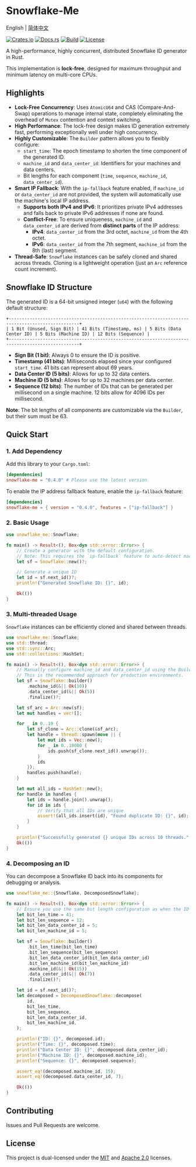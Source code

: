 # Snowflake-Me

English | [简体中文](README_CN.md)

[![Crates.io](https://img.shields.io/crates/v/snowflake-me.svg)](https://crates.io/crates/snowflake-me)
[![Docs.rs](https://docs.rs/snowflake-me/badge.svg)](https://docs.rs/snowflake-me)
[![Build](https://github.com/houseme/snowflake-rs/workflows/Build/badge.svg)](https://github.com/houseme/snowflake-rs/actions?query=workflow%3ABuild)
[![License](https://img.shields.io/crates/l/snowflake-me)](LICENSE-APACHE)

A high-performance, highly concurrent, distributed Snowflake ID generator in Rust.

This implementation is **lock-free**, designed for maximum throughput and minimum latency on multi-core CPUs.

## Highlights

- **Lock-Free Concurrency**: Uses `AtomicU64` and CAS (Compare-And-Swap) operations to manage internal state, completely
  eliminating the overhead of `Mutex` contention and context switching.
- **High Performance**: The lock-free design makes ID generation extremely fast, performing exceptionally well under
  high concurrency.
- **Highly Customizable**: The `Builder` pattern allows you to flexibly configure:
    - `start_time`: The epoch timestamp to shorten the time component of the generated ID.
    - `machine_id` and `data_center_id`: Identifiers for your machines and data centers.
    - Bit lengths for each component (`time`, `sequence`, `machine_id`, `data_center_id`).
- **Smart IP Fallback**: With the `ip-fallback` feature enabled, if `machine_id` or `data_center_id` are not provided,
  the system will automatically use the machine's local IP address.
    - **Supports both IPv4 and IPv6**: It prioritizes private IPv4 addresses and falls back to private IPv6 addresses if
      none are found.
    - **Conflict-Free**: To ensure uniqueness, `machine_id` and `data_center_id` are derived from **distinct parts** of
      the IP address:
        - **IPv4**: `data_center_id` from the 3rd octet, `machine_id` from the 4th octet.
        - **IPv6**: `data_center_id` from the 7th segment, `machine_id` from the 8th (last) segment.
- **Thread-Safe**: `Snowflake` instances can be safely cloned and shared across threads. Cloning is a lightweight
  operation (just an `Arc` reference count increment).

## Snowflake ID Structure

The generated ID is a 64-bit unsigned integer (`u64`) with the following default structure:

```text
+-------------------------------------------------------------------------------------------------+
| 1 Bit (Unused, Sign Bit) | 41 Bits (Timestamp, ms) | 5 Bits (Data Center ID) | 5 Bits (Machine ID) | 12 Bits (Sequence) |
+-------------------------------------------------------------------------------------------------+
```

- **Sign Bit (1 bit)**: Always 0 to ensure the ID is positive.
- **Timestamp (41 bits)**: Milliseconds elapsed since your configured `start_time`. 41 bits can represent about 69
  years.
- **Data Center ID (5 bits)**: Allows for up to 32 data centers.
- **Machine ID (5 bits)**: Allows for up to 32 machines per data center.
- **Sequence (12 bits)**: The number of IDs that can be generated per millisecond on a single machine. 12 bits allow for
  4096 IDs per millisecond.

**Note**: The bit lengths of all components are customizable via the `Builder`, but their sum must be 63.

## Quick Start

### 1. Add Dependency

Add this library to your `Cargo.toml`:

```toml
[dependencies]
snowflake-me = "0.4.0" # Please use the latest version
```

To enable the IP address fallback feature, enable the `ip-fallback` feature:

```toml
[dependencies]
snowflake-me = { version = "0.4.0", features = ["ip-fallback"] }
```

### 2. Basic Usage

```rust
use snowflake_me::Snowflake;

fn main() -> Result<(), Box<dyn std::error::Error>> {
    // Create a generator with the default configuration.
    // Note: This requires the `ip-fallback` feature to auto-detect machine and data center IDs.
    let sf = Snowflake::new()?;

    // Generate a unique ID
    let id = sf.next_id()?;
    println!("Generated Snowflake ID: {}", id);

    Ok(())
}
```

### 3. Multi-threaded Usage

`Snowflake` instances can be efficiently cloned and shared between threads.

```rust
use snowflake_me::Snowflake;
use std::thread;
use std::sync::Arc;
use std::collections::HashSet;

fn main() -> Result<(), Box<dyn std::error::Error>> {
    // Manually configure machine_id and data_center_id using the Builder.
    // This is the recommended approach for production environments.
    let sf = Snowflake::builder()
        .machine_id(&|| Ok(10))
        .data_center_id(&|| Ok(5))
        .finalize()?;

    let sf_arc = Arc::new(sf);
    let mut handles = vec![];

    for _ in 0..10 {
        let sf_clone = Arc::clone(&sf_arc);
        let handle = thread::spawn(move || {
            let mut ids = Vec::new();
            for _ in 0..10000 {
                ids.push(sf_clone.next_id().unwrap());
            }
            ids
        });
        handles.push(handle);
    }

    let mut all_ids = HashSet::new();
    for handle in handles {
        let ids = handle.join().unwrap();
        for id in ids {
            // Verify that all IDs are unique
            assert!(all_ids.insert(id), "Found duplicate ID: {}", id);
        }
    }

    println!("Successfully generated {} unique IDs across 10 threads.", all_ids.len());
    Ok(())
}
```

### 4. Decomposing an ID

You can decompose a Snowflake ID back into its components for debugging or analysis.

```rust
use snowflake_me::{Snowflake, DecomposedSnowflake};

fn main() -> Result<(), Box<dyn std::error::Error>> {
    // Ensure you use the same bit length configuration as when the ID was generated.
    let bit_len_time = 41;
    let bit_len_sequence = 12;
    let bit_len_data_center_id = 5;
    let bit_len_machine_id = 5;

    let sf = Snowflake::builder()
        .bit_len_time(bit_len_time)
        .bit_len_sequence(bit_len_sequence)
        .bit_len_data_center_id(bit_len_data_center_id)
        .bit_len_machine_id(bit_len_machine_id)
        .machine_id(&|| Ok(15))
        .data_center_id(&|| Ok(7))
        .finalize()?;

    let id = sf.next_id()?;
    let decomposed = DecomposedSnowflake::decompose(
        id,
        bit_len_time,
        bit_len_sequence,
        bit_len_data_center_id,
        bit_len_machine_id,
    );

    println!("ID: {}", decomposed.id);
    println!("Time: {}", decomposed.time);
    println!("Data Center ID: {}", decomposed.data_center_id);
    println!("Machine ID: {}", decomposed.machine_id);
    println!("Sequence: {}", decomposed.sequence);

    assert_eq!(decomposed.machine_id, 15);
    assert_eq!(decomposed.data_center_id, 7);

    Ok(())
}
```

## Contributing

Issues and Pull Requests are welcome.

## License

This project is dual-licensed under the [MIT](LICENSE-MIT) and [Apache 2.0](LICENSE-APACHE) licenses.